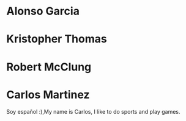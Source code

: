 # Alonso Garcia
# Kristopher Thomas
# Robert McClung
# Carlos Martinez
Soy español :),My name is Carlos, I like to do sports and play games.
